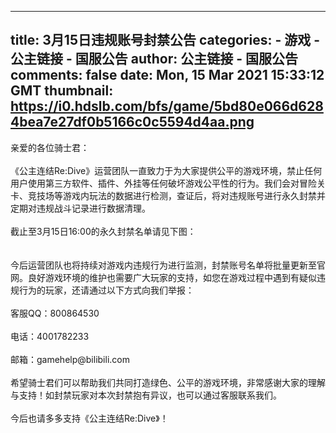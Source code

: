 
---
title: 3月15日违规账号封禁公告
categories: 
    - 游戏
    - 公主链接 - 国服公告
author: 公主链接 - 国服公告
comments: false
date: Mon, 15 Mar 2021 15:33:12 GMT
thumbnail: https://i0.hdslb.com/bfs/game/5bd80e066d6284bea7e27df0b5166c0c5594d4aa.png
---

<div>   
亲爱的各位骑士君：<br>
<br>
《公主连结Re:Dive》运营团队一直致力于为大家提供公平的游戏环境，禁止任何用户使用第三方软件、插件、外挂等任何破坏游戏公平性的行为。我们会对冒险关卡、竞技场等游戏内玩法的数据进行检测，查证后，将对违规账号进行永久封禁并定期对违规战斗记录进行数据清理。<br>
<br>
截止至3月15日16:00的永久封禁名单请见下图：<br>
<br>
<img src="https://i0.hdslb.com/bfs/game/5bd80e066d6284bea7e27df0b5166c0c5594d4aa.png" alt referrerpolicy="no-referrer"><br>
<br>
今后运营团队也将持续对游戏内违规行为进行监测，封禁账号名单将批量更新至官网。良好游戏环境的维护也需要广大玩家的支持，如您在游戏过程中遇到有疑似违规行为的玩家，还请通过以下方式向我们举报：<br>
<br>
客服QQ：800864530 <br>
<br>
电话：4001782233 <br>
<br>
邮箱：gamehelp@bilibili.com<br>
<br>
希望骑士君们可以帮助我们共同打造绿色、公平的游戏环境，非常感谢大家的理解与支持！如封禁玩家对本次封禁抱有异议，也可以通过客服联系我们。<br>
<br>
今后也请多多支持《公主连结Re:Dive》！<br>
<br>
<span id="__kindeditor_bookmark_start_0__"></span>  
</div>
            
